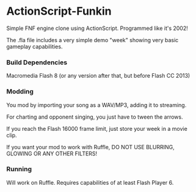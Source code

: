 # ActionScript-Funkin
Simple FNF engine clone using ActionScript. Programmed like it's 2002! 

The .fla file includes a very simple demo "week" showing very basic gameplay capabilities.

### **Build Dependencies**

Macromedia Flash 8 (or any version after that, but before Flash CC 2013)


### **Modding**

You mod by importing your song as a WAV/MP3, adding it to streaming. 

For charting and opponent singing, you just have to tween the arrows.

If you reach the Flash 16000 frame limit, just store your week in a movie clip.

If you want your mod to work with Ruffle, DO NOT USE BLURRING, GLOWING OR ANY OTHER FILTERS!

### **Running**
Will work on Ruffle. Requires capabilities of at least Flash Player 6.
